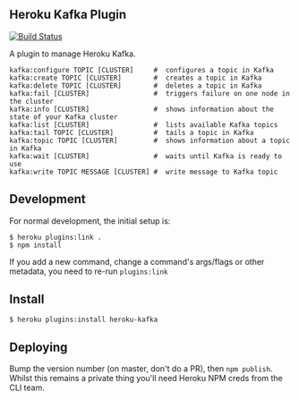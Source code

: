 ## Heroku Kafka Plugin

[![Build Status](https://travis-ci.com/heroku/heroku-kafka-jsplugin.svg?token=VcVi2JSDK1qKAnP5dnx8&branch=master)](https://travis-ci.com/heroku/heroku-kafka-jsplugin)

A plugin to manage Heroku Kafka.

```
kafka:configure TOPIC [CLUSTER]     #  configures a topic in Kafka
kafka:create TOPIC [CLUSTER]        #  creates a topic in Kafka
kafka:delete TOPIC [CLUSTER]        #  deletes a topic in Kafka
kafka:fail [CLUSTER]                #  triggers failure on one node in the cluster
kafka:info [CLUSTER]                #  shows information about the state of your Kafka cluster
kafka:list [CLUSTER]                #  lists available Kafka topics
kafka:tail TOPIC [CLUSTER]          #  tails a topic in Kafka
kafka:topic TOPIC [CLUSTER]         #  shows information about a topic in Kafka
kafka:wait [CLUSTER]                #  waits until Kafka is ready to use
kafka:write TOPIC MESSAGE [CLUSTER] #  write message to Kafka topic
```

## Development

For normal development, the initial setup is:
``` sh-session
$ heroku plugins:link .
$ npm install
```

If you add a new command, change a command's args/flags or other metadata, you need to re-run `plugins:link`

## Install

``` sh-session
$ heroku plugins:install heroku-kafka
```

## Deploying

Bump the version number (on master, don't do a PR), then `npm publish`.
Whilst this remains a private thing you'll need Heroku NPM creds from the CLI team.
